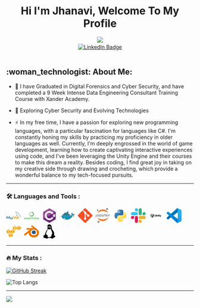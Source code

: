 <div id="header" align="center">
<h1>
 Hi I'm Jhanavi, Welcome To My Profile
</h1>
</div>
<div id="header" align="center">
 <img src="https://media.giphy.com/media/v1.Y2lkPTc5MGI3NjExbzc1ZmtreDBiMGNpdDc2ZjN5NjZpNXJkeGt0amVxNDB2dzcwd2xmeSZlcD12MV9pbnRlcm5hbF9naWZfYnlfaWQmY3Q9Zw/nFLW7PNGgN3lI68rdv/giphy.gif" width="150"/>
 </div>
 <div id="badges" align="center">
   <a href="https://www.linkedin.com/in/jhanavi-patel-603499235/">
    <img src="https://img.shields.io/badge/LinkedIn-blue?style=for-the-badge&logo=linkedin&logoColor=white" alt="LinkedIn Badge"/>
  </a> 
 </div>
 <div align="center"/> 
  <img src="https://komarev.com/ghpvc/?username=Jhxnxvii&style=flat-square&color=blue" alt=""/>
 </div> 
 
<h2>
 :woman_technologist: About Me:
</h2>

- :telescope: I have Graduated in Digital Forensics and Cyber Security, and have completed a 9 Week Intense Data Engineering Consultant Training Course with Xander Academy.

- :seedling: Exploring Cyber Security and Evolving Technologies

- :zap: In my free time, I have a passion for exploring new programming languages, with a particular fascination for languages like C#. I'm constantly honing my skills by practicing my proficiency in older languages as well. Currently, I'm deeply engrossed in the world of game development, learning how to create captivating interactive experiences using code, and I've been leveraging the Unity Engine and their courses to make this dream a reality. Besides coding, I find great joy in taking on my creative side through drawing and crocheting, which provide a wonderful balance to my tech-focused pursuits.

---

### :hammer_and_wrench: Languages and Tools :
<div>
  <img src="https://github.com/devicons/devicon/blob/master/icons/mysql/mysql-original-wordmark.svg" title="MySQL"  alt="MySQL" width="40" height="40"/>&nbsp;
  <img src="https://github.com/devicons/devicon/blob/master/icons/anaconda/anaconda-original-wordmark.svg" title="Anaconda" alt="Anaconda" width="40" height="40"/>&nbsp;
  <img src="https://github.com/devicons/devicon/blob/master/icons/csharp/csharp-original.svg" title="C#"  alt="C#" width="40" height="40"/>&nbsp;
   <img src="https://github.com/devicons/devicon/blob/master/icons/docker/docker-original.svg" title="Docker"  alt="Docker" width="40" height="40"/>&nbsp;
   <img src="https://github.com/devicons/devicon/blob/master/icons/git/git-plain.svg" title="Git"  alt="Git" width="40" height="40"/>&nbsp;
   <img src="https://github.com/devicons/devicon/blob/master/icons/jupyter/jupyter-original-wordmark.svg" title="Jupyter"  alt="Jupyter" width="40" height="40"/>&nbsp;
   <img src="https://github.com/devicons/devicon/blob/master/icons/python/python-original.svg" title="Python"  alt="Python" width="40" height="40"/>&nbsp;
   <img src="https://github.com/devicons/devicon/blob/master/icons/slack/slack-original.svg" title="Slack"  alt="Slack" width="40" height="40"/>&nbsp;
   <img src="https://github.com/devicons/devicon/blob/master/icons/unity/unity-original-wordmark.svg" title="Unity"  alt="Unity" width="40" height="40"/>&nbsp;
   <img src="https://github.com/devicons/devicon/blob/master/icons/vscode/vscode-original.svg" title="VisualStudio"  alt="VisualStudio" width="40" height="40"/>&nbsp;
   <img src="https://github.com/devicons/devicon/blob/master/icons/amazonwebservices/amazonwebservices-original.svg" title="AWS"  alt="AWS" width="40" height="40"/>&nbsp;
   <img src="https://github.com/devicons/devicon/blob/master/icons/blender/blender-original.svg" title="Blender"  alt="Blender" width="40" height="40"/>&nbsp;
   <img src="https://github.com/devicons/devicon/blob/master/icons/linux/linux-plain.svg" title="Linux"  alt="Linux" width="40" height="40"/>&nbsp;
</div>

---

### :fire: My Stats :
[![GitHub Streak](http://github-readme-streak-stats.herokuapp.com?user=Jhxnxvii&theme=rose)](https://git.io/streak-stats)  

![Top Langs](https://github-readme-stats.vercel.app/api/top-langs/?username=Jhxnxvii&layout=compact)

---

<img src="https://user-images.githubusercontent.com/48784001/203785020-2b4826c1-7ddb-4de8-b65b-ebf6e04c5290.jpeg" />

<!--
**Jhxnxvii/Jhxnxvii** is a ✨ _special_ ✨ repository because its `README.md` (this file) appears on your GitHub profile.
